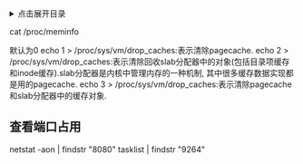 
<details>
<summary>点击展开目录</summary>
<!-- TOC -->

- [查看端口占用](#查看端口占用)

<!-- /TOC -->
</details>

cat /proc/meminfo


默认为0
echo 1 > /proc/sys/vm/drop_caches:表示清除pagecache.
echo 2 > /proc/sys/vm/drop_caches:表示清除回收slab分配器中的对象(包括目录项缓存和inode缓存).slab分配器是内核中管理内存的一种机制, 其中很多缓存数据实现都是用的pagecache.
echo 3 > /proc/sys/vm/drop_caches:表示清除pagecache和slab分配器中的缓存对象.


## 查看端口占用

netstat -aon | findstr "8080"
tasklist | findstr "9264"


